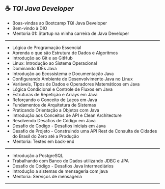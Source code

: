 ☕ ***TQI Java Developer***
----

- Boas-vindas ao Bootcamp TQI Java Developer
- Bem-vindo à DIO
- Mentoria 01: Startup na minha carreira de Java Developer

----

- Lógica de Programação Essencial
- Aprenda o que são Estrutura de Dados e Algoritmos
- Introdução ao Git e ao GitHub
- Linux: Introdução ao Sistema Operacional
- Dominando IDEs Java
- Introdução ao Ecossistema e Documentação Java
- Configurando Ambiente de Desenvolvimento Java no Linux
- Variáveis, Tipos de Dados e Operadores Matemáticos em Java
- Lógica Condicional e Controle de Fluxos em Java
- Estruturas de Repetição e Arrays em Java
- Reforçando o Conceito de Laços em Java
- Fundamentos de Arquitetura de Sistemas
- Praticando Orientação a Objetos com Java
- Introdução aos Conceitos de API e Clean Architecture
- Resolvendo Desafios de Código em Java
- Desafio de Codigo - Desafios iniciais em Java
- Desafio de Projeto - Construindo uma API Rest de Consulta de Cidades do Brasil do Zero até a Produção
- Mentoria: Testes em back-end

----

- Introdução a PostgreSQL
- Trabalhando com Banco de Dados utilizando JDBC e JPA
- Desafio de Código - Desafios Java Intermediários
- Introdução a sistemas de mensageria com java
- Mentoria: Serviços de mensageria

----
